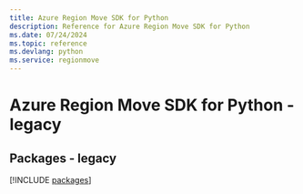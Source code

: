 ```yaml
---
title: Azure Region Move SDK for Python
description: Reference for Azure Region Move SDK for Python
ms.date: 07/24/2024
ms.topic: reference
ms.devlang: python
ms.service: regionmove
---
```

# Azure Region Move SDK for Python - legacy
## Packages - legacy
[!INCLUDE [packages](region-move-index.md)]